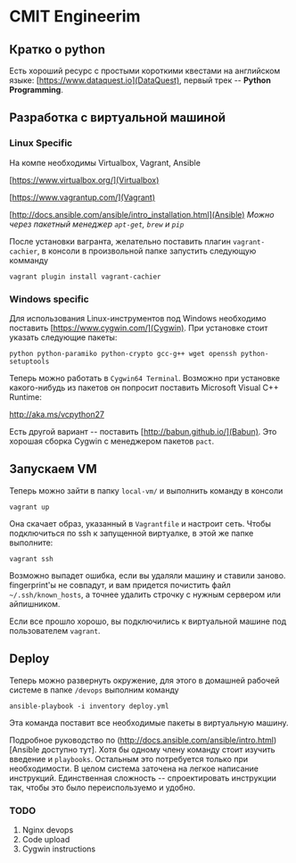 # CMIT Engineerim 

## Кратко о python
Есть хороший ресурс с простыми короткими квестами на английском языке:
[https://www.dataquest.io](DataQuest), первый трек -- **Python Programming**.





## Разработка с виртуальной машиной

### Linux Specific

На компе необходимы Virtualbox, Vagrant, Ansible

[https://www.virtualbox.org/](Virtualbox)

[https://www.vagrantup.com/](Vagrant)

[http://docs.ansible.com/ansible/intro_installation.html](Ansible)
_Можно через пакетный менеджер `apt-get`, `brew` и `pip`_

После установки вагранта, желательно поставить плагин `vagrant-cachier`,
в консоли в произвольной папке запустить следующую комманду
```
vagrant plugin install vagrant-cachier
```

### Windows specific

Для использования Linux-инструментов под Windows необходимо поставить [https://www.cygwin.com/](Cygwin).
При установке стоит указать следующие пакеты:
```
python python-paramiko python-crypto gcc-g++ wget openssh python-setuptools
```

Теперь можно работать в `Cygwin64 Terminal`.
Возможно при установке какого-нибудь из пакетов он попросит поставить Microsoft Visual C++ Runtime:

http://aka.ms/vcpython27


Есть другой вариант -- поставить [http://babun.github.io/](Babun). Это хорошая сборка Cygwin с менеджером пакетов `pact`.






## Запускаем VM

Теперь можно зайти в папку `local-vm/` и выполнить команду в консоли
```
vagrant up
```

Она скачает образ, указанный в `Vagrantfile` и настроит сеть. 
Чтобы подключиться по ssh к запущенной виртуалке, в этой же папке выполните: 
```
vagrant ssh
```

Возможно выпадет ошибка, если вы удаляли машину и ставили заново. 
fingerprint'ы не совпадут, и вам придется почистить файл `~/.ssh/known_hosts`, а точнее удалить строчку с нужным сервером или айпишником.

Если все прошло хорошо, вы подключились к виртуальной машине под пользователем `vagrant`. 


## Deploy
Теперь можно развернуть окружение, для этого в домашней рабочей системе в папке `/devops` выполним команду
```
ansible-playbook -i inventory deploy.yml 
```

Эта команда поставит все необходимые пакеты в виртуальную машину.


Подробное руководство по (http://docs.ansible.com/ansible/intro.html)[Ansible доступно тут].
Хотя бы одному члену команду стоит изучить введение и `playbooks`.
Остальным это потребуется только при необходимости. В целом система заточена на легкое написание инструкций.
Единственная сложность -- спроектировать инструкции так, чтобы это было переиспользуемо и удобно.



### TODO

1. Nginx devops
1. Code upload
1. Cygwin instructions




